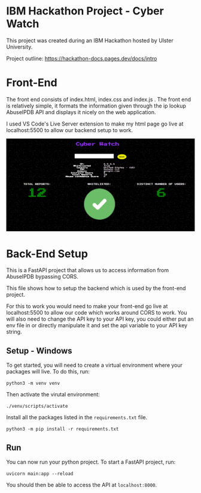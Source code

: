 # IBM Hackathon Project - Cyber Watch

This project was created during an IBM Hackathon hosted by Ulster University.

Project outline: https://hackathon-docs.pages.dev/docs/intro


# Front-End

The front end consists of index.html, index.css and index.js . The front end is relatively simple, it formats the information given through the ip lookup AbuseIPDB API and displays it nicely on the web application.

I used VS Code's Live Server extension to make my html page go live at localhost:5500 to allow our backend setup to work.

![Preview of FrontEnd](https://github.com/SilverStoneBBQ/CyberWatchIPLookup/blob/main/CyberWatchIPLookup2.jpg?raw=true)


# Back-End Setup

This is a FastAPI project that allows us to access information from AbuseIPDB bypassing CORS.

This file shows how to setup the backend which is used by the front-end project. 

For this to work you would need to make your front-end go live at localhost:5500 to allow our code which works around CORS to work.
You will also need to change the API key to your API key, you could either put an env file in or directly manipulate it and set the api variable to your API key string.

## Setup - Windows

To get started, you will need to create a virtual environment where your packages will live.
To do this, run:

```shell
python3 -m venv venv
```

Then activate the virutal environment:

```shell
./venv/scripts/activate
```

Install all the packages listed in the `requirements.txt` file.

```shell
python3 -m pip install -r requirements.txt
```

## Run

You can now run your python project. To start a FastAPI project, run:

```shell
uvicorn main:app --reload
```

You should then be able to access the API at `localhost:8000`.
